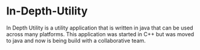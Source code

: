 In-Depth-Utility
================
In Depth Utility is a utility application that is written in java that can be used across many platforms. This application was started in C++ but was moved to java and now is being build with a collaborative team.
